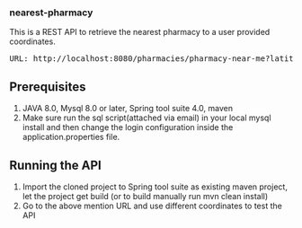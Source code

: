 ### nearest-pharmacy
This is a REST API to retrieve the nearest pharmacy to a user provided coordinates.

<pre>
URL: http://localhost:8080/pharmacies/pharmacy-near-me?latitude=39.129845&longitude=-94.523424
</pre>

## Prerequisites
1. JAVA 8.0, Mysql 8.0 or later, Spring tool suite 4.0, maven
2. Make sure run the sql script(attached via email) in your local mysql install and then change the login configuration inside the application.properties file.

## Running the API
1. Import the cloned project to Spring tool suite as existing maven project, let the project get build (or to build manually run mvn clean install)
2. Go to the above mention URL and use different coordinates to test the API